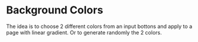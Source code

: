 # Background Colors
<!-- Generate a random Background of a web page -->
The idea is to choose 2 different colors from an input bottons and apply to a page with linear gradient.
Or to generate randomly the 2 colors.
